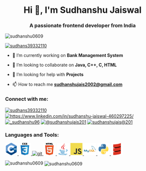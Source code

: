 <h1 align="center">Hi 👋, I'm Sudhanshu Jaiswal</h1>
<h3 align="center">A passionate frontend developer from India</h3>

<p align="left"> <img src="https://komarev.com/ghpvc/?username=sudhanshu0609&label=Profile%20views&color=0e75b6&style=flat" alt="sudhanshu0609" /> </p>

<p align="left"> <a href="https://twitter.com/sudhans39332110" target="blank"><img src="https://img.shields.io/twitter/follow/sudhans39332110?logo=twitter&style=for-the-badge" alt="sudhans39332110" /></a> </p>

- 🔭 I’m currently working on **Bank Management System**

- 👯 I’m looking to collaborate on **Java, C++, C, HTML**

- 🤝 I’m looking for help with **Projects**

- 📫 How to reach me **sudhanshujais2002@gmail.com**

<h3 align="left">Connect with me:</h3>
<p align="left">
<a href="https://twitter.com/sudhans39332110" target="blank"><img align="center" src="https://raw.githubusercontent.com/rahuldkjain/github-profile-readme-generator/master/src/images/icons/Social/twitter.svg" alt="sudhans39332110" height="30" width="40" /></a>
<a href="https://linkedin.com/in/https://www.linkedin.com/in/sudhanshu-jaiswal-460297225/" target="blank"><img align="center" src="https://raw.githubusercontent.com/rahuldkjain/github-profile-readme-generator/master/src/images/icons/Social/linked-in-alt.svg" alt="https://www.linkedin.com/in/sudhanshu-jaiswal-460297225/" height="30" width="40" /></a>
<a href="https://instagram.com/_sudhanshu96" target="blank"><img align="center" src="https://raw.githubusercontent.com/rahuldkjain/github-profile-readme-generator/master/src/images/icons/Social/instagram.svg" alt="_sudhanshu96" height="30" width="40" /></a>
<a href="https://www.hackerrank.com/@sudhanshujais201" target="blank"><img align="center" src="https://raw.githubusercontent.com/rahuldkjain/github-profile-readme-generator/master/src/images/icons/Social/hackerrank.svg" alt="@sudhanshujais201" height="30" width="40" /></a>
<a href="https://www.hackerearth.com/sudhanshujais@201" target="blank"><img align="center" src="https://raw.githubusercontent.com/rahuldkjain/github-profile-readme-generator/master/src/images/icons/Social/hackerearth.svg" alt="sudhanshujais@201" height="30" width="40" /></a>
</p>

<h3 align="left">Languages and Tools:</h3>
<p align="left"> <a href="https://www.w3schools.com/cpp/" target="_blank" rel="noreferrer"> <img src="https://raw.githubusercontent.com/devicons/devicon/master/icons/cplusplus/cplusplus-original.svg" alt="cplusplus" width="40" height="40"/> </a> <a href="https://www.w3schools.com/css/" target="_blank" rel="noreferrer"> <img src="https://raw.githubusercontent.com/devicons/devicon/master/icons/css3/css3-original-wordmark.svg" alt="css3" width="40" height="40"/> </a> <a href="https://git-scm.com/" target="_blank" rel="noreferrer"> <img src="https://www.vectorlogo.zone/logos/git-scm/git-scm-icon.svg" alt="git" width="40" height="40"/> </a> <a href="https://www.w3.org/html/" target="_blank" rel="noreferrer"> <img src="https://raw.githubusercontent.com/devicons/devicon/master/icons/html5/html5-original-wordmark.svg" alt="html5" width="40" height="40"/> </a> <a href="https://www.java.com" target="_blank" rel="noreferrer"> <img src="https://raw.githubusercontent.com/devicons/devicon/master/icons/java/java-original.svg" alt="java" width="40" height="40"/> </a> <a href="https://developer.mozilla.org/en-US/docs/Web/JavaScript" target="_blank" rel="noreferrer"> <img src="https://raw.githubusercontent.com/devicons/devicon/master/icons/javascript/javascript-original.svg" alt="javascript" width="40" height="40"/> </a> <a href="https://www.mysql.com/" target="_blank" rel="noreferrer"> <img src="https://raw.githubusercontent.com/devicons/devicon/master/icons/mysql/mysql-original-wordmark.svg" alt="mysql" width="40" height="40"/> </a> <a href="https://www.python.org" target="_blank" rel="noreferrer"> <img src="https://raw.githubusercontent.com/devicons/devicon/master/icons/python/python-original.svg" alt="python" width="40" height="40"/> </a> <a href="https://www.scala-lang.org" target="_blank" rel="noreferrer"> <img src="https://raw.githubusercontent.com/devicons/devicon/master/icons/scala/scala-original.svg" alt="scala" width="40" height="40"/> </a> </p>

<p><img align="left" src="https://github-readme-stats.vercel.app/api/top-langs?username=sudhanshu0609&show_icons=true&locale=en&layout=compact" alt="sudhanshu0609" /></p>

<p>&nbsp;<img align="center" src="https://github-readme-stats.vercel.app/api?username=sudhanshu0609&show_icons=true&locale=en" alt="sudhanshu0609" /></p>
